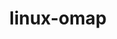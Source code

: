 ---
parent_project: linux
permalink: /engineering/projects/linux/linux-omap/
project_link_name: linux-omap
project_stats: 'true'
project_url: http://git.kernel.org/?p=linux/kernel/git/tmlind/linux-omap.git;a=commit;h=
title: linux-omap
---